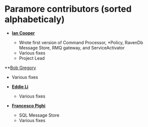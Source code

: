 Paramore contributors (sorted alphabeticaly)
============================================

* **[Ian Cooper](https://github.com/iancooper)**

  * Wrote first version of Command Processor, *Policy, RavenDb Message Store, RMQ gateway, and ServiceActivator
  * Various fixes
  * Project Lead
   
**[Bob Gregory](https://github.com/BobFromHuddle)
  * Various fixes
  
* **[Eddie Li](https://github.com/xiaodili)**

  * Various fixes  


* **[Francesco Pighi](https://github.com/fpighi)**

  * SQL Message Store
  * Various fixes

  
